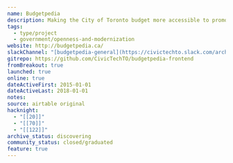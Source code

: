 ```yaml
---
name: Budgetpedia
description: Making the City of Toronto budget more accessible to promote informed debate; advocate for better budgeting
tags:
  - type/project
  - government/openness-and-modernization
website: http://budgetpedia.ca/
slackChannel: "[budgetpedia-general](https://civictechto.slack.com/archives/C0958HY7J)"
gitrepo: https://github.com/CivicTechTO/budgetpedia-frontend
fromBreakout: true
launched: true
online: true
dateActiveFirst: 2015-01-01
dateActiveLast: 2018-01-01
notes: 
source: airtable original
hacknight:
  - "[[20]]"
  - "[[70]]"
  - "[[122]]"
archive_status: discovering
community_status: closed/graduated
feature: true
---
```

